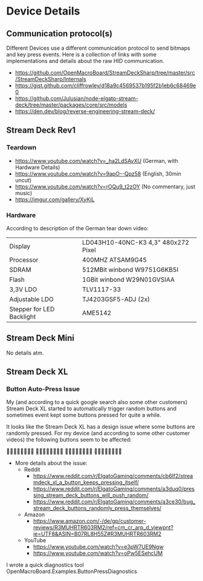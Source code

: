# Device Details

## Communication protocol(s)
Different Devices use a different communication protocol to send bitmaps and key press events. Here is a collection of links with some implementations and details about the raw HID communication.
- https://github.com/OpenMacroBoard/StreamDeckSharp/tree/master/src/StreamDeckSharp/Internals
- https://gist.github.com/cliffrowley/d18a9c4569537b195f2b1eb6c68469e0
- https://github.com/Julusian/node-elgato-stream-deck/tree/master/packages/core/src/models
- https://den.dev/blog/reverse-engineering-stream-deck/

## Stream Deck Rev1
### Teardown

- https://www.youtube.com/watch?v=_ha2LdSAvXU (German, with Hardware Details)
- https://www.youtube.com/watch?v=9apO--Qpz58 (English, 30min uncut)
- https://www.youtube.com/watch?v=rOQu9_t2zOY (No commentary, just music)
- https://imgur.com/gallery/XyKiL

### Hardware
According to description of the German tear down video:

|                           |                                     |
| ------------------------- | ----------------------------------- |
| Display                   | LD043H10-40NC-K3 4,3" 480x272 Pixel |
| Processor                 | 400MHZ ATSAM9G45                    |
| SDRAM                     | 512MBit winbond W9751G6KB5I         |
| Flash                     | 1GBit winbond W29N01GVSIAA          |
| 3,3V LDO                  | TLV1117-33                          |
| Adjustable LDO            | TJ4203GSF5-ADJ (2x)                 |
| Stepper for LED Backlight | AME5142                             |

## Stream Deck Mini
No details atm.

## Stream Deck XL

### Button Auto-Press Issue
My (and according to a quick google search also some other customers) Stream Deck XL started to automatically
trigger random buttons and sometimes event kept some buttons pressed for quite a while.

It looks like the Stream Deck XL has a design issue where some buttons are randomly pressed.
For my device (and according to some other customer videos) the following buttons seem to be affected:

🔲🔲🔲❌🔲🔲🔲🔲
🔲🔲🔲❌🔲🔲❌❌
🔲🔲🔲❌🔲🔲🔲🔲
🔲🔲🔲❌🔲🔲🔲🔲

- More details about the issue:
    - Reddit
        - https://www.reddit.com/r/ElgatoGaming/comments/cb6lf2/streamdeck_xl_a_button_keeps_pressing_itself/
        - https://www.reddit.com/r/ElgatoGaming/comments/a3duq0/pressing_stream_deck_buttons_will_push_random/
        - https://www.reddit.com/r/ElgatoGaming/comments/a3ce30/bug_stream_deck_buttons_randomly_press_themselves/
    - Amazon
        - https://www.amazon.com/-/de/gp/customer-reviews/R3MUHRTR603RM2/ref=cm_cr_arp_d_viewpnt?ie=UTF8&ASIN=B07RL8H55Z#R3MUHRTR603RM2
    - YouTube
        - https://www.youtube.com/watch?v=e3pW7UE9Ngw
        - https://www.youtube.com/watch?v=oPw5ESehcUM

I wrote a quick diagnostics tool OpenMacroBoard.Examples.ButtonPressDiagnostics
